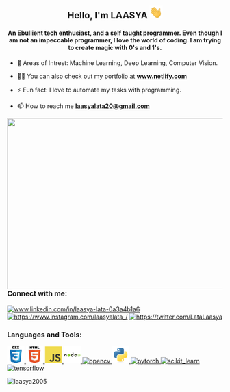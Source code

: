 <h2 align="center">Hello, I'm LAASYA <img align= "" src="https://raw.githubusercontent.com/ABSphreak/ABSphreak/master/gifs/Hi.gif " width="30" height="30"></h2>

<h4 align="center"> An Ebullient tech enthusiast, and a self taught programmer. Even though I am not an impeccable programmer, I love the world of coding. I am trying to create magic with 0's and 1's.</h4>

- 🌱 Areas of Intrest: Machine Learning, Deep Learning, Computer Vision.

- 👨‍💻 You can also check out my portfolio at **www.netlify.com**

- ⚡ Fun fact: I love to automate my tasks with programming.

- 📫 How to reach me **laasyalata20@gmail.com**
<img align= "right" src="https://cdn.dribbble.com/users/1355613/screenshots/8175878/media/096711d0805f90ae2e81be458ffe4a31.jpg?compress=1&resize=1200x900" width="600" height="400">
<h3 align="left">Connect with me:</h3>
<p align="left">
<a href="https://linkedin.com/in/www.linkedin.com/in/laasya-lata-0a3a4b1a6" target="blank"><img align="center" src="https://raw.githubusercontent.com/rahuldkjain/github-profile-readme-generator/master/src/images/icons/Social/linked-in-alt.svg" alt="www.linkedin.com/in/laasya-lata-0a3a4b1a6" height="30" width="40" /></a>
<a href="https://instagram.com/https://www.instagram.com/laasyalata_/" target="blank"><img align="center" src="https://raw.githubusercontent.com/rahuldkjain/github-profile-readme-generator/master/src/images/icons/Social/instagram.svg" alt="https://www.instagram.com/laasyalata_/" height="30" width="40" /></a>
<a href="https://twitter.com/LataLaasya" target="blank"><img align="center" src="https://raw.githubusercontent.com/rahuldkjain/github-profile-readme-generator/master/src/images/icons/Social/twitter.svg" alt="https://twitter.com/LataLaasya" height="30" width="40" /></a>
</p>
</p>


<h3 align="left">Languages and Tools:</h3>
<p align="left"> <a href="https://www.w3schools.com/css/" target="_blank"> <img src="https://raw.githubusercontent.com/devicons/devicon/master/icons/css3/css3-original-wordmark.svg" alt="css3" width="40" height="40"/> </a> <a href="https://www.w3.org/html/" target="_blank"> <img src="https://raw.githubusercontent.com/devicons/devicon/master/icons/html5/html5-original-wordmark.svg" alt="html5" width="40" height="40"/> </a> <a href="https://developer.mozilla.org/en-US/docs/Web/JavaScript" target="_blank"> <img src="https://raw.githubusercontent.com/devicons/devicon/master/icons/javascript/javascript-original.svg" alt="javascript" width="40" height="40"/> </a> <a href="https://nodejs.org" target="_blank"> <img src="https://raw.githubusercontent.com/devicons/devicon/master/icons/nodejs/nodejs-original-wordmark.svg" alt="nodejs" width="40" height="40"/> </a> <a href="https://opencv.org/" target="_blank"> <img src="https://www.vectorlogo.zone/logos/opencv/opencv-icon.svg" alt="opencv" width="40" height="40"/> </a> <a href="https://www.python.org" target="_blank"> <img src="https://raw.githubusercontent.com/devicons/devicon/master/icons/python/python-original.svg" alt="python" width="40" height="40"/> </a> <a href="https://pytorch.org/" target="_blank"> <img src="https://www.vectorlogo.zone/logos/pytorch/pytorch-icon.svg" alt="pytorch" width="40" height="40"/> </a> <a href="https://scikit-learn.org/" target="_blank"> <img src="https://upload.wikimedia.org/wikipedia/commons/0/05/Scikit_learn_logo_small.svg" alt="scikit_learn" width="40" height="40"/> </a> <a href="https://www.tensorflow.org" target="_blank"> <img src="https://www.vectorlogo.zone/logos/tensorflow/tensorflow-icon.svg" alt="tensorflow" width="40" height="40"/> </a> </p>
<p>&nbsp;<img align="left" src="https://github-readme-stats.vercel.app/api?username=laasya2005&show_icons=true&locale=en" alt="laasya2005" /></p>


